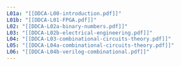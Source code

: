 ```yaml
---
L01a: "[[DDCA-L00-introduction.pdf]]"
L01b: "[[DDCA-L01-FPGA.pdf]]"
L02: "[[DDCA-L02a-binary-numbers.pdf]]"
L03: "[[DDCA-L02b-electrical-engineering.pdf]]"
L04: "[[DDCA-L03-combinational-circuits-theory.pdf]]"
L05: "[[DDCA-L04a-combinational-circuits-theory.pdf]]"
L06: "[[DDCA-L04b-verilog-combinational.pdf]]"
---
```

